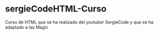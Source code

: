 # sergieCodeHTML-Curso
Curso de HTML que se ha realizado del youtuber SergieCode y que se ha adaptado a las Magic
